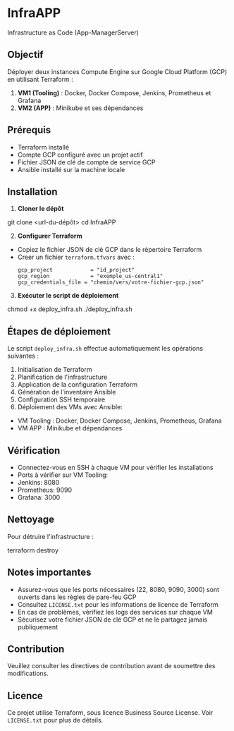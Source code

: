 # InfraAPP

Infrastructure as Code (App-ManagerServer)

## Objectif

Déployer deux instances Compute Engine sur Google Cloud Platform (GCP) en utilisant Terraform :

1. **VM1 (Tooling)** : Docker, Docker Compose, Jenkins, Prometheus et Grafana
2. **VM2 (APP)** : Minikube et ses dépendances

## Prérequis

- Terraform installé
- Compte GCP configuré avec un projet actif
- Fichier JSON de clé de compte de service GCP
- Ansible installé sur la machine locale

## Installation

1. **Cloner le dépôt**

git clone <url-du-dépôt>
cd InfraAPP

2. **Configurer Terraform**
- Copiez le fichier JSON de clé GCP dans le répertoire Terraform
- Creer un fichier `terraform.tfvars` avec :
  ```
  gcp_project            = "id_project"
  gcp_region             = "exemple_us-central1"
  gcp_credentials_file = "chemin/vers/votre-fichier-gcp.json"

  ```

3. **Exécuter le script de déploiement**

chmod +x deploy_infra.sh
./deploy_infra.sh

## Étapes de déploiement

Le script `deploy_infra.sh` effectue automatiquement les opérations suivantes :

1. Initialisation de Terraform
2. Planification de l'infrastructure
3. Application de la configuration Terraform
4. Génération de l'inventaire Ansible
5. Configuration SSH temporaire
6. Déploiement des VMs avec Ansible:
- VM Tooling : Docker, Docker Compose, Jenkins, Prometheus, Grafana
- VM APP : Minikube et dépendances

## Vérification

- Connectez-vous en SSH à chaque VM pour vérifier les installations
- Ports à vérifier sur VM Tooling:
- Jenkins: 8080
- Prometheus: 9090
- Grafana: 3000

## Nettoyage

Pour détruire l'infrastructure :

terraform destroy

## Notes importantes

- Assurez-vous que les ports nécessaires (22, 8080, 9090, 3000) sont ouverts dans les règles de pare-feu GCP
- Consultez `LICENSE.txt` pour les informations de licence de Terraform
- En cas de problèmes, vérifiez les logs des services sur chaque VM
- Sécurisez votre fichier JSON de clé GCP et ne le partagez jamais publiquement

## Contribution

Veuillez consulter les directives de contribution avant de soumettre des modifications.

## Licence

Ce projet utilise Terraform, sous licence Business Source License. Voir `LICENSE.txt` pour plus de détails.